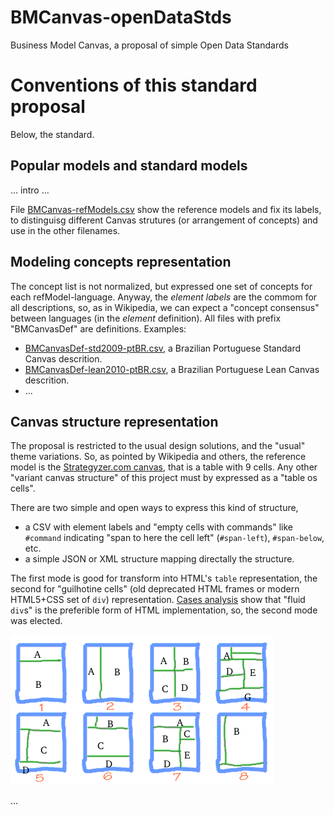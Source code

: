 # BMCanvas-openDataStds
Business Model Canvas, a proposal of simple Open Data Standards


# Conventions of this standard proposal
Below, the standard.

## Popular models and standard models
... intro ...

File [BMCanvas-refModels.csv](./data/BMCanvas-refModels.csv) show the reference models and fix its labels, to distinguisg different Canvas strutures (or arrangement of concepts) and use in the other filenames.


## Modeling concepts representation
The concept list is not normalized, but expressed one set of concepts for each refModel-language. Anyway, the *element labels* are the commom for all descriptions, so, as in Wikipedia, we can expect a "concept consensus" between languages (in the *element* definition). All files with prefix "BMCanvasDef" are definitions.  Examples:

* [BMCanvasDef-std2009-ptBR.csv](./data/BMCanvasDef-lean2010-ptBR.csv), a Brazilian Portuguese Standard Canvas descrition.
* [BMCanvasDef-lean2010-ptBR.csv](./data/BMCanvasDef-lean2010-ptBR.csv),  a Brazilian Portuguese Lean Canvas descrition.
* ...

## Canvas structure representation
The proposal is restricted to the usual design solutions, and the "usual" theme variations. So, as pointed by Wikipedia and others, the reference model is the [Strategyzer.com canvas](https://commons.wikimedia.org/wiki/File:Business_Model_Canvas.png), that is a table with 9 cells. Any other "variant canvas structure" of this project must by expressed as a "table os cells".


There are two simple and open ways to express this kind of structure,

* a CSV with element labels and "empty cells with commands" like `#command` indicating "span to here the cell left" (`#span-left`), `#span-below`, etc.
* a simple JSON or XML structure mapping directally the structure.

The first mode is good for transform into HTML's `table` representation, the second for "guilhotine cells" (old deprecated HTML frames or modern HTML5+CSS set of `div`) representation. [Cases analysis](#) show that "fluid  `div`s" is the preferible form of HTML implementation, so, the second mode was elected.

![Structure illustration](./etc/img/canvasCels.png "Structure illustration")


...



